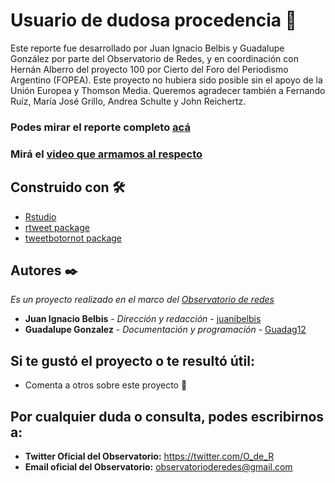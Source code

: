 # Usuario de dudosa procedencia 🤖

Este reporte fue desarrollado por Juan Ignacio Belbis y Guadalupe González por parte del Observatorio de Redes, y en coordinación con Hernán Alberro del proyecto 100 por Cierto del Foro del Periodismo Argentino (FOPEA). Este proyecto no hubiera sido posible sin el apoyo de la Unión Europea y Thomson Media.  Queremos agradecer también a Fernando Ruíz, María José Grillo, Andrea Schulte y John Reichertz.

### Podes mirar el reporte completo [acá](http://bit.ly/EstudioTyB)
### Mirá el [video que armamos al respecto](https://youtu.be/rly1YTstn1Q)

## Construido con 🛠️

* [Rstudio](https://rstudio.com/) 
* [rtweet package](https://cran.r-project.org/web/packages/rtweet/rtweet.pdf)
* [tweetbotornot package](https://github.com/mkearney/tweetbotornot)

## Autores ✒️

_Es un proyecto realizado en el marco del [Observatorio de redes](https://twitter.com/O_de_R)_

* **Juan Ignacio Belbis** - *Dirección y redacción* - [juanibelbis](https://twitter.com/juanibelbis)
* **Guadalupe Gonzalez** - *Documentación y programación* - [Guadag12](https://github.com/Guadag12)

## Si te gustó el proyecto o te resultó útil:

* Comenta a otros sobre este proyecto 📢

## Por cualquier duda o consulta, podes escribirnos a:
* **Twitter Oficial del Observatorio:** https://twitter.com/O_de_R
* **Email oficial del Observatorio:** observatorioderedes@gmail.com
